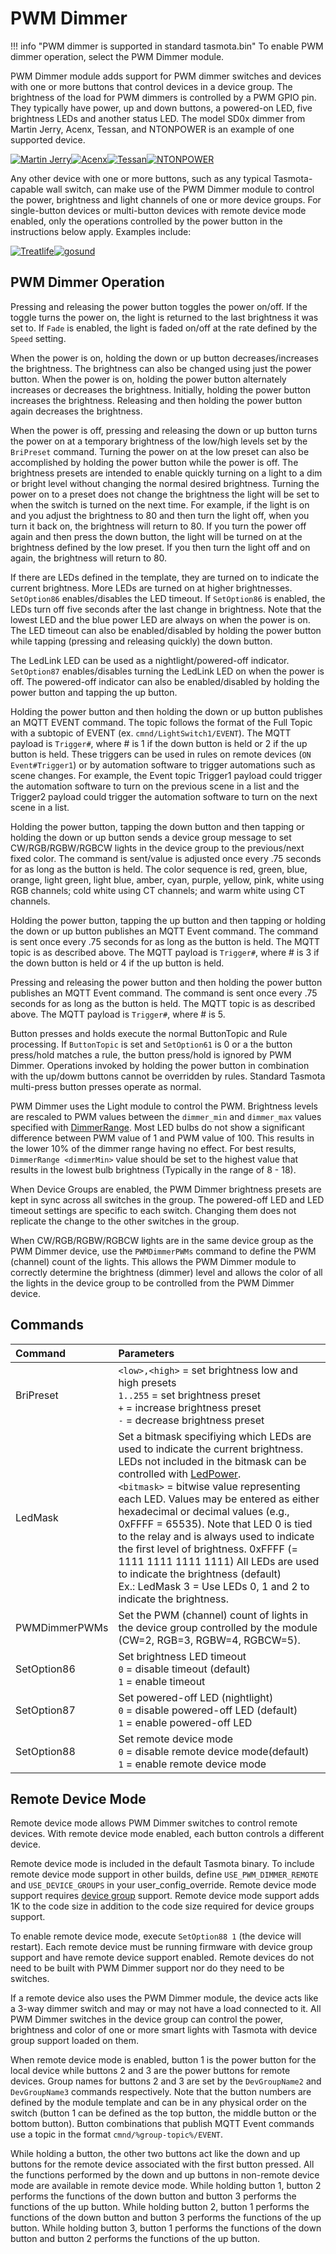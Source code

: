 # PWM Dimmer

!!! info "PWM dimmer is supported in standard tasmota.bin"
      To enable PWM dimmer operation, select the PWM Dimmer module.

PWM Dimmer module adds support for PWM dimmer switches and devices with one or more buttons that control devices in a device group. The brightness of the load for PWM dimmers is controlled by a PWM GPIO pin. They typically have power, up and down buttons, a powered-on LED, five brightness LEDs and another status LED. The model SD0x dimmer from Martin Jerry, Acenx, Tessan, and NTONPOWER is an example of one supported device.

[![Martin Jerry](_media/pwmdimmer1.jpg)](https://www.amazon.com/dp/B07FXYSVR1)[![Acenx](_media/pwmdimmer2.jpg)](https://www.amazon.com/dp/B07V26Q3VD)[![Tessan](_media/pwmdimmer3.jpg)](https://www.amazon.com/dp/B07K67D43J)[![NTONPOWER](_media/pwmdimmer4.jpg)](https://www.amazon.com/dp/B07TTGFWFM)

Any other device with one or more buttons, such as any typical Tasmota-capable wall switch, can make use of the PWM Dimmer module to control the power, brightness and light channels of one or more device groups. For single-button devices or multi-button devices with remote device mode enabled, only the operations controlled by the power button in the instructions below apply. Examples include:

[![Treatlife](_media/pwmdimmer5.jpg)](https://www.amazon.com/Treatlife-Smart-Light-Switch-Assistant/dp/B07SB5RW14)[![gosund](_media/pwmdimmer6.jpg)](https://www.amazon.com/gp/product/B07MV1RTSV)

## PWM Dimmer Operation

Pressing and releasing the power button toggles the power on/off. If the toggle turns the power on, the light is returned to the last brightness it was set to. If `Fade` is enabled, the light is faded on/off at the rate defined by the `Speed` setting.

When the power is on, holding the down or up button decreases/increases the brightness. The brightness can also be changed using just the power button. When the power is on, holding the power button alternately increases or decreases the brightness. Initially, holding the power button increases the brightness. Releasing and then holding the power button again decreases the brightness.

When the power is off, pressing and releasing the down or up button turns the power on at a temporary brightness of the low/high levels set by the `BriPreset` command. Turning the power on at the low preset can also be accomplished by holding the power button while the power is off. The brightness presets are intended to enable quickly turning on a light to a dim or bright level without changing the normal desired brightness. Turning the power on to a preset does not change the brightness the light will be set to when the switch is turned on the next time. For example, if the light is on and you adjust the brightness to 80 and then turn the light off, when you turn it back on, the brightness will return to 80. If you turn the power off again and then press the down button, the light will be turned on at the brightness defined by the low preset. If you then turn the light off and on again, the brightness will return to 80.

If there are LEDs defined in the template, they are turned on to indicate the current brightness. More LEDs are turned on at higher brightnesses. `SetOption86` enables/disables the LED timeout. If `SetOption86` is enabled, the LEDs turn off five seconds after the last change in brightness. Note that the lowest LED and the blue power LED are always on when the power is on. The LED timeout can also be enabled/disabled by holding the power button while tapping (pressing and releasing quickly) the down button.

The LedLink LED can be used as a nightlight/powered-off indicator. `SetOption87` enables/disables turning the LedLink LED on when the power is off. The powered-off indicator can also be enabled/disabled by holding the power button and tapping the up button.

Holding the power button and then holding the down or up button publishes an MQTT EVENT command. The topic follows the format of the Full Topic with a subtopic of EVENT (ex. `cmnd/LightSwitch1/EVENT`). The MQTT payload is `Trigger#`, where # is 1 if the down button is held or 2 if the up button is held. These triggers can be used in rules on remote devices (`ON Event#Trigger1`) or by automation software to trigger automations such as scene changes. For example, the Event topic Trigger1 payload could trigger the automation software to turn on the previous scene in a list and the Trigger2 payload could trigger the automation software to turn on the next scene in a list.

Holding the power button, tapping the down button and then tapping or holding the down or up button sends a device group message to set CW/RGB/RGBW/RGBCW lights in the device group to the previous/next fixed color. The command is sent/value is adjusted once every .75 seconds for as long as the button is held. The color sequence is red, green, blue, orange, light green, light blue, amber, cyan, purple, yellow, pink, white using RGB channels; cold white using CT channels; and warm white using CT channels.

Holding the power button, tapping the up button and then tapping or holding the down or up button publishes an MQTT Event command. The command is sent once every .75 seconds for as long as the button is held. The MQTT topic is as described above. The MQTT payload is `Trigger#`, where # is 3 if the down button is held or 4 if the up button is held.

Pressing and releasing the power button and then holding the power button publishes an MQTT Event command. The command is sent once every .75 seconds for as long as the button is held. The MQTT topic is as described above. The MQTT payload is `Trigger#`, where # is 5.

Button presses and holds execute the normal ButtonTopic and Rule processing. If `ButtonTopic` is set and `SetOption61` is 0 or a the button press/hold matches a rule, the button press/hold is ignored by PWM Dimmer. Operations invoked by holding the power button in combination with the up/dowm buttons cannot be overridden by rules. Standard Tasmota multi-press button presses operate as normal.

PWM Dimmer uses the Light module to control the PWM. Brightness levels are rescaled to PWM values between the `dimmer_min` and `dimmer_max` values specified with [DimmerRange](Commands.md#dimmerrange). Most LED bulbs do not show a significant difference between PWM value of 1 and PWM value of 100. This results in the lower 10% of the dimmer range having no effect. For best results, `DimmerRange <dimmerMin>` value should be set to the highest value that results in the lowest bulb brightness (Typically in the range of 8 - 18).

When Device Groups are enabled, the PWM Dimmer brightness presets are kept in sync across all switches in the group. The powered-off LED and LED timeout settings are specific to each switch. Changing them does not replicate the change to the other switches in the group.

When CW/RGB/RGBW/RGBCW lights are in the same device group as the PWM Dimmer device, use the `PWMDimmerPWMs` command to define the PWM (channel) count of the lights. This allows the PWM Dimmer module to correctly determine the brightness (dimmer) level and allows the color of all the lights in the device group to be controlled from the PWM Dimmer device.

## Commands

Command|Parameters
:---|:---
BriPreset|`<low>,<high>` = set brightness low and high presets<br>`1..255` = set brightness preset<br>`+` = increase brightness preset<br>`-` = decrease brightness preset
LedMask|Set a bitmask specifiying which LEDs are used to indicate the current brightness. LEDs not included in the bitmask can be controlled with [LedPower<x>](Commands.md#ledpower).<br>`<bitmask>` = bitwise value representing each LED. Values may be entered as either hexadecimal or decimal values (e.g., 0xFFFF = 65535). Note that LED 0 is tied to the relay and is always used to indicate the first level of brightness. 0xFFFF (= 1111 1111 1111 1111) All LEDs are used to indicate the  brightness (default)<br>Ex.: LedMask 3 = Use LEDs 0, 1 and 2 to indicate the brightness.
PWMDimmerPWMs|Set the PWM (channel) count of lights in the device group controlled by the module (CW=2, RGB=3, RGBW=4, RGBCW=5).
SetOption86|Set brightness LED timeout<br>`0` = disable timeout (default)<br>`1` = enable timeout
SetOption87|Set powered-off LED (nightlight)<br>`0` = disable powered-off LED (default)<br>`1` = enable powered-off LED
SetOption88|Set remote device mode<br>`0` = disable remote device mode(default)<br>`1` = enable remote device mode

## Remote Device Mode

Remote device mode allows PWM Dimmer switches to control remote devices. With remote device mode enabled, each button controls a different device.

Remote device mode is included in the default Tasmota binary. To include remote device mode support in other builds, define `USE_PWM_DIMMER_REMOTE` and `USE_DEVICE_GROUPS` in your user_config_override. Remote device mode support requires [device group](Device-Groups.md) support. Remote device mode support adds 1K to the code size in addition to the code size required for device groups support.

To enable remote device mode, execute `SetOption88 1` (the device will restart). Each remote device must be running firmware with device group support and have remote device support enabled. Remote devices do not need to be built with PWM Dimmer support nor do they need to be switches.

If a remote device also uses the PWM Dimmer module, the device acts like a 3-way dimmer switch and may or may not have a load connected to it. All PWM Dimmer switches in the device group can control the power, brightness and color of one or more smart lights with Tasmota with device group support loaded on them.

When remote device mode is enabled, button 1 is the power button for the local device while buttons 2 and 3 are the power buttons for remote devices. Group names for buttons 2 and 3 are set by the `DevGroupName2` and `DevGroupName3` commands respectively. Note that the button numbers are defined by the module template and can be in any physical order on the switch (button 1 can be defined as the top button, the middle button or the bottom button). Button combinations that publish MQTT Event commands use a topic in the format `cmnd/%group-topic%/EVENT`.

While holding a button, the other two buttons act like the down and up buttons for the remote device associated with the first button pressed. All the functions performed by the down and up buttons in non-remote device mode are available in remote device mode. While holding button 1, button 2 performs the functions of the down button and button 3 performs the functions of the up button. While holding button 2, button 1 performs the functions of the down button and button 3 performs the functions of the up button. While holding button 3, button 1 performs the functions of the down button and button 2 performs the functions of the up button.
